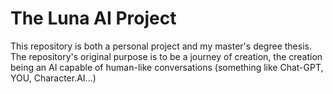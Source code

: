# The Luna AI Project
This repository is both a personal project and my master's degree thesis. <br>
The repository's original purpose is to be a journey of creation, the creation being an AI capable of human-like conversations (something like Chat-GPT, YOU, Character.AI...)<br>

